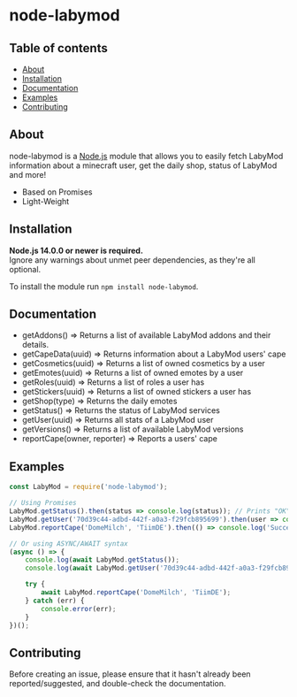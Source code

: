 # node-labymod

## Table of contents

- [About](#about)
- [Installation](#installation)
- [Documentation](#documentation)
- [Examples](#examples)
- [Contributing](#contributing)

## About

node-labymod is a [Node.js](https://nodejs.org) module that allows you to easily fetch LabyMod information about a
minecraft user, get the daily shop, status of LabyMod and more!

- Based on Promises
- Light-Weight

## Installation

**Node.js 14.0.0 or newer is required.**  
Ignore any warnings about unmet peer dependencies, as they're all optional.

To install the module run `npm install node-labymod`.

## Documentation

- getAddons() => Returns a list of available LabyMod addons and their details.
- getCapeData(uuid) => Returns information about a LabyMod users' cape
- getCosmetics(uuid) => Returns a list of owned cosmetics by a user
- getEmotes(uuid) => Returns a list of owned emotes by a user
- getRoles(uuid) => Returns a list of roles a user has
- getStickers(uuid) => Returns a list of owned stickers a user has
- getShop(type) => Returns the daily emotes
- getStatus() => Returns the status of LabyMod services
- getUser(uuid) => Returns all stats of a LabyMod user
- getVersions() => Returns a list of available LabyMod versions
- reportCape(owner, reporter) => Reports a users' cape

## Examples

```js
const LabyMod = require('node-labymod');

// Using Promises
LabyMod.getStatus().then(status => console.log(status)); // Prints "OK" if everything is fine
LabyMod.getUser('70d39c44-adbd-442f-a0a3-f29fcb895699').then(user => console.log(user));
LabyMod.reportCape('DomeMilch', 'TiimDE').then(() => console.log('Success!')).catch((err) => console.error(err));

// Or using ASYNC/AWAIT syntax
(async () => {
    console.log(await LabyMod.getStatus());
    console.log(await LabyMod.getUser('70d39c44-adbd-442f-a0a3-f29fcb895699'));

    try {
        await LabyMod.reportCape('DomeMilch', 'TiimDE');
    } catch (err) {
        console.error(err);
    }
})();
```

## Contributing

Before creating an issue, please ensure that it hasn't already been reported/suggested, and double-check the
documentation.